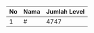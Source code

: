 | No | Nama            | Jumlah Level |
|----|-----------------|--------------|
| 1  | #    |    4747        |
